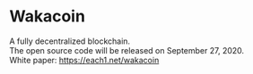 # Wakacoin
A fully decentralized blockchain.  
The open source code will be released on September 27, 2020.  
White paper: https://each1.net/wakacoin
